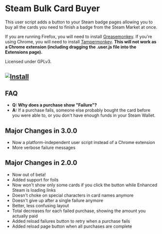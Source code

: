 # Steam Bulk Card Buyer

This user script adds a button to your Steam badge pages allowing you to buy all the cards you need to finish a badge from the Steam Market at once.

If you are running Firefox, you will need to install [Greasemonkey](https://addons.mozilla.org/en-US/firefox/addon/greasemonkey/). If you're using Chrome, you will need to install [Tampermonkey](https://chrome.google.com/webstore/detail/tampermonkey/dhdgffkkebhmkfjojejmpbldmpobfkfo?hl=en). **This will not work as a Chrome extension (including dragging the .user.js file into the Extensions page).**

Licensed under GPLv3.

## [![Install](https://i.imgur.com/hKHfyWz.png)](https://bitbucket.org/Doctor_McKay/steam-trading-card-bulk-buy/raw/tip/badgebuy.user.js)

## FAQ

- **Q: Why does a purchase show "Failure"?**
- **A:** If a purchase fails, someone else probably bought the card before you were able to, or you don't have enough funds in your Steam Wallet.

## Major Changes in 3.0.0

- Now a platform-independent user script instead of a Chrome extension
- More verbose failure messages

## Major Changes in 2.0.0

- Now out of beta!
- Added support for foils
- Now won't show only some cards if you click the button while Enhanced Steam is loading links
- Doesn't choke on special characters in card names anymore
- Doesn't give up after a single failure anymore
- Better, less confusing layout
- Total decreases for each failed purchase, showing the amount you actually paid
- Added reload failures button to retry when a purchase fails
- Added reload page button when all purchases are complete